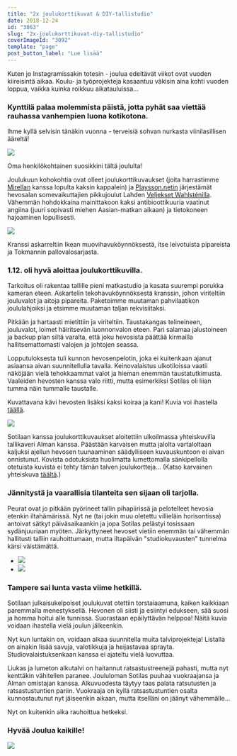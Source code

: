 ```yaml
---
title: "2x joulukorttikuvat & DIY-tallistudio"
date: 2018-12-24
id: "3063"
slug: "2x-joulukorttikuvat-diy-tallistudio"
coverImageId: "3092"
template: "page"
post_button_label: "Lue lisää"
---
```


Kuten jo Instagramissakin totesin - joulua edeltävät viikot ovat vuoden kiireisintä aikaa. Koulu- ja työprojekteja kasaantuu väkisin aina kohti vuoden loppua, vaikka kuinka roikkuu aikatauluissa...

### Kynttilä palaa molemmista päistä, jotta pyhät saa viettää rauhassa vanhempien luona kotikotona.

Ihme kyllä selvisin tänäkin vuonna - terveisiä sohvan nurkasta viinilasillisen ääreltä!

![](/images/unknown-soldier-82-Edit-1000x667.jpg)

Oma henkilökohtainen suosikkini tältä joululta!

Joulukuun kohokohtia ovat olleet joulukorttikuvaukset (joita harrastimme [Mirellan](https://hertjekker.otukset.fi/kuvat/) kanssa lopulta kaksin kappalein) ja [Playsson.netin](http://www.playsson.net/) järjestämät hevosalan somevaikuttajien pikkujoulut Lahden [Veljekset Wahlsténilla](https://www.veljwahlsten.com/). Vähemmän hohdokkaina mainittakoon kaksi antibioottikuuria vaatinut angiina (juuri sopivasti miehen Aasian-matkan aikaan) ja tietokoneen hajoaminen lopullisesti.

![](/images/sylvi-26-Edit-3-1-1000x667.jpg)

Kranssi askarreltiin Ikean muovihavuköynnöksestä, itse leivotuista pipareista ja Tokmannin pallovalosarjasta.

### 1.12. oli hyvä aloittaa joulukorttikuvilla.

Tarkoitus oli rakentaa tallille pieni matkastudio ja kasata suurempi porukka kameran eteen. Askartelin tekohavuköynnöksestä kranssin, johon viriteltiin jouluvalot ja aitoja pipareita. Paketoimme muutaman pahvilaatikon joululahjoiksi ja etsimme muutaman taljan rekvisiitaksi.

Pitkään ja hartaasti mietittiin ja viriteltiin. Taustakangas telineineen, jouluvalot, loimet häiritsevän luonnonvalon eteen. Pari salamaa jalustoineen ja backup plan siltä varalta, että joku hevosista päättää kirmailla hallitsemattomasti valojen ja johtojen seassa.

Lopputuloksesta tuli kunnon hevosenpelotin, joka ei kuitenkaan ajanut asiaansa aivan suunnitellulla tavalla. Keinovalaistus ulkotiloissa vaatii näköjään vielä tehokkaammat valot ja hieman enemmän taustatutkimusta. Vaaleiden hevosten kanssa valo riitti, mutta esimerkiksi Sotilas oli liian tumma näin tummalle taustalle.

Kuvattavana kävi hevosten lisäksi kaksi koiraa ja kani! Kuvia voi ihastella [täällä](https://hertjekker.otukset.fi/kuvat/2018/Hovin+Ratsutila+2/).

![](/images/545A6451-1000x667.jpg)

Sotilaan kanssa joulukorttikuvaukset aloitettiin ulkoilmassa yhteiskuvilla tallikaveri Alman kanssa. Päästään karvaisen mutta jalolta vartaloltaan kaljuksi ajellun hevosen tuunaaminen säädylliseen kuvauskuntoon ei aivan onnistunut. Kovista odotuksista huolimatta lumettomalla sänkipellolla otetuista kuvista ei tehty tämän talven joulukortteja... (Katso karvainen yhteiskuva [täältä](<http://hertjekker.net/leimattomat/sotilas/2018-12-joulustudio/unknown%20soldier%20ja%20augustina%20pomelina%20(13)-Edit-3.jpg>).)

### Jännitystä ja vaarallisia tilanteita sen sijaan oli tarjolla.

Peurat ovat jo pitkään pyörineet tallin pihapiirissä ja pelotelleet hevosia etenkin iltahämärissä. Nyt ne (tai jokin muu oletettu villieläin horisontissa) antoivat sätkyt päiväsaikaankin ja jopa Sotilas pelästyi tosissaan sydänjuuriaan myöten. Järkyttyneet hevoset vietiin enemmän tai vähemmän hallitusti talliin rauhoittumaan, mutta iltapäivän "studiokuvausten" tunnelma kärsi väistämättä.

- ![](/images/unknown-soldier-89-Edit-1-667x1000.jpg)
- ![](/images/unknown-soldier-151-Edit-1-667x1000.jpg)

### Tampere sai lunta vasta viime hetkillä.

Sotilaan julkaisukelpoiset joulukuvat otettiin torstaiaamuna, kaiken kaikkiaan paremmalla menestyksellä. Hevonen oli siisti ja esiintyi edukseen, sää suosi ja homma hoitui alle tunnissa. Suorastaan epäilyttävän helppoa! Näitä kuvia voidaan ihastella vielä joulun jälkeenkin.

Nyt kun luntakin on, voidaan alkaa suunnitella muita talviprojekteja! Listalla on ainakin lisää savuja, valotikkuja ja heijastavaa sprayta. Studiovalaistuksenkaan kanssa ei ajateltu vielä luovuttaa.

Liukas ja lumeton alkutalvi on haitannut ratsastustreenejä pahasti, mutta nyt kenttäkin vähitellen paranee. Joululoman Sotilas puuhaa vuokraajansa ja Alman omistajan kanssa. Alkuvuodesta täytyy taas palata ratsutusten ja ratsastustuntien pariin. Vuokraaja on kyllä ratsastustuntien osalta kunnostautunut nyt jäiseenkin aikaan, mutta itselläni on jäänyt vähemmälle...

Nyt on kuitenkin aika rauhoittua hetkeksi.

### Hyvää Joulua kaikille!

![](/images/unknown-soldier-203-Edit-1-1000x667.jpg)
